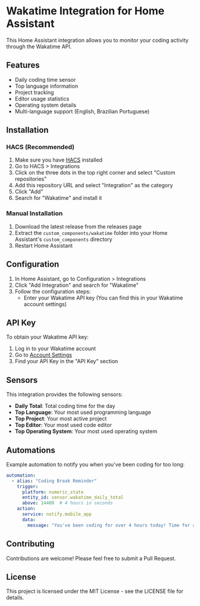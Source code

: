 # Wakatime Integration for Home Assistant

This Home Assistant integration allows you to monitor your coding activity through the Wakatime API.

## Features

- Daily coding time sensor
- Top language information
- Project tracking
- Editor usage statistics
- Operating system details
- Multi-language support (English, Brazilian Portuguese)

## Installation

### HACS (Recommended)

1. Make sure you have [HACS](https://hacs.xyz/) installed
2. Go to HACS > Integrations
3. Click on the three dots in the top right corner and select "Custom repositories"
4. Add this repository URL and select "Integration" as the category
5. Click "Add"
6. Search for "Wakatime" and install it

### Manual Installation

1. Download the latest release from the releases page
2. Extract the `custom_components/wakatime` folder into your Home Assistant's `custom_components` directory
3. Restart Home Assistant

## Configuration

1. In Home Assistant, go to Configuration > Integrations
2. Click "Add Integration" and search for "Wakatime"
3. Follow the configuration steps:
   - Enter your Wakatime API key (You can find this in your Wakatime account settings)

## API Key

To obtain your Wakatime API key:

1. Log in to your Wakatime account
2. Go to [Account Settings](https://wakatime.com/settings/account)
3. Find your API Key in the "API Key" section

## Sensors

This integration provides the following sensors:

- **Daily Total**: Total coding time for the day
- **Top Language**: Your most used programming language
- **Top Project**: Your most active project
- **Top Editor**: Your most used code editor
- **Top Operating System**: Your most used operating system

## Automations

Example automation to notify you when you've been coding for too long:

```yaml
automation:
  - alias: "Coding Break Reminder"
    trigger:
      platform: numeric_state
      entity_id: sensor.wakatime_daily_total
      above: 14400  # 4 hours in seconds
    action:
      service: notify.mobile_app
      data:
        message: "You've been coding for over 4 hours today! Time for a break."
```

## Contributing

Contributions are welcome! Please feel free to submit a Pull Request.

## License

This project is licensed under the MIT License - see the LICENSE file for details.
